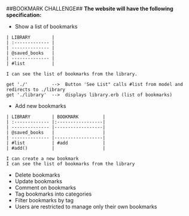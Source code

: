 ##BOOKMARK CHALLENGE##
**The website will have the following specification:**
- Show a list of bookmarks
```
| LIBRARY        |
| :------------- |
| -------------- |
| @saved_books   |
| -------------- |
| #list          |

I can see the list of bookmarks from the library.

get './'         -->  Button 'See List" calls #list from model and redirects to ./library
get './library'  -->  displays library.erb (list of bookmarks)
```

- Add new bookmarks
```
| LIBRARY        | BOOKMARK         |
| :------------- |:-----------------|
| -------------- |------------------|
| @saved_books   |                  |
| -------------- |------------------|
| #list          | #add             |
| #add()         |                  |

I can create a new bookmark
I can see the list of bookmarks from the library
```

- Delete bookmarks
- Update bookmarks
- Comment on bookmarks
- Tag bookmarks into categories
- Filter bookmarks by tag
- Users are restricted to manage only their own bookmarks

